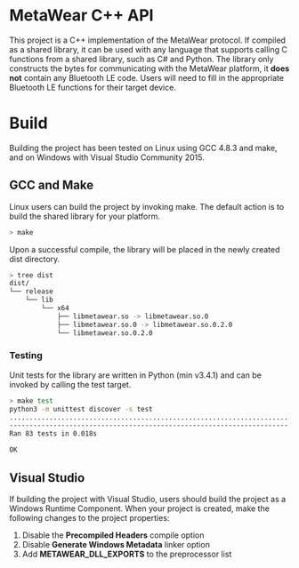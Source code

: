 # MetaWear C++ API #
This project is a C++ implementation of the MetaWear protocol.  If compiled as a shared library, it can be used with any language that supports calling C functions from a shared library, such as C# and Python.  The library only constructs the bytes for communicating with the MetaWear platform, it **does not** contain any Bluetooth LE code.  Users will need to fill in the appropriate Bluetooth LE functions for their target device.

# Build #
Building the project has been tested on Linux using GCC 4.8.3 and make, and on Windows with Visual Studio Community 2015.  

## GCC and Make ##
Linux users can build the project by invoking make.  The default action is to build the shared library for your platform.

```sh
> make
```

Upon a successful compile, the library will be placed in the newly created dist directory.

```sh
> tree dist
dist/
└── release
    └── lib
        └── x64
            ├── libmetawear.so -> libmetawear.so.0
            ├── libmetawear.so.0 -> libmetawear.so.0.2.0
            └── libmetawear.so.0.2.0

```

### Testing ###
Unit tests for the library are written in Python (min v3.4.1) and can be invoked by calling the test target.

```sh
> make test
python3 -m unittest discover -s test
...................................................................................
----------------------------------------------------------------------
Ran 83 tests in 0.018s

OK
``` 

## Visual Studio ##
If building the project with Visual Studio, users should build the project as a Windows Runtime Component.  When your project is created, make the following changes to the project properties:

1. Disable the **Precompiled Headers** compile option  
2. Disable **Generate Windows Metadata** linker option  
3. Add **METAWEAR_DLL_EXPORTS** to the preprocessor list
